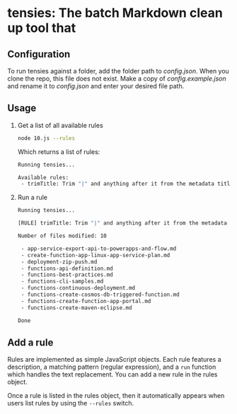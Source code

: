 # tensies: The batch Markdown clean up tool that



## Configuration

To run tensies against a folder, add the folder path to *config.json*. When you clone the repo, this file does not exist. Make a copy of *config.example.json* and rename it to *config.json* and enter your desired file path.

## Usage

1. Get a list of all available rules

    ```bash
    node 10.js --rules    
    ```

    Which returns a list of rules:

    ```bash
    Running tensies...

    Available rules:
     - trimTitle: Trim "|" and anything after it from the metadata title
    ```

2. Run a rule

    ```bash
    Running tensies...
    
    [RULE] trimTitle: Trim "|" and anything after it from the metadata title
    
    Number of files modified: 10
    
     - app-service-export-api-to-powerapps-and-flow.md
     - create-function-app-linux-app-service-plan.md
     - deployment-zip-push.md
     - functions-api-definition.md
     - functions-best-practices.md
     - functions-cli-samples.md
     - functions-continuous-deployment.md
     - functions-create-cosmos-db-triggered-function.md
     - functions-create-function-app-portal.md
     - functions-create-maven-eclipse.md
    
    Done
    ```
## Add a rule

Rules are implemented as simple JavaScript objects. Each rule features a description, a matching pattern (regular expression), and a `run` function which handles the text replacement. You can add a new rule in the rules object.

Once a rule is listed in the rules object, then it automatically appears when users list rules by using the `--rules` switch.
